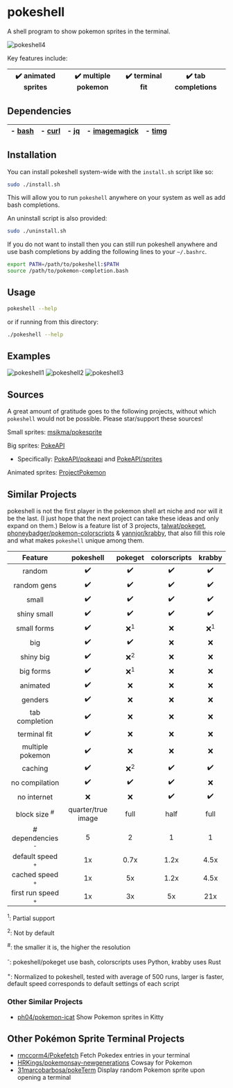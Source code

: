 # pokeshell
A shell program to show pokemon sprites in the terminal.

![pokeshell4](https://user-images.githubusercontent.com/17132214/157562228-6ee73b46-9287-45de-823b-e7c43001b00e.gif)

Key features include:

| ✔️ animated sprites | ✔️ multiple pokemon | ✔️ terminal fit | ✔️ tab completions |
|:-:|:-:|:-:|:-:|

## Dependencies

| - [bash](https://www.gnu.org/software/bash/) | - [curl](https://curl.se/) | - [jq](https://stedolan.github.io/jq/) | - [imagemagick](https://imagemagick.org/) | - [timg](https://github.com/hzeller/timg) |
|:-:|:-:|:-:|:-:|:-:|

## Installation

You can install pokeshell system-wide with the `install.sh` script like so:
```bash
sudo ./install.sh
```

This will allow you to run `pokeshell` anywhere on your system as well as add
bash completions.

An uninstall script is also provided:
```bash
sudo ./uninstall.sh
```

If you do not want to install then you can still run pokeshell anywhere and
use bash completions by adding the following lines to your `~/.bashrc`.

```bash
export PATH=/path/to/pokeshell:$PATH
source /path/to/pokemon-completion.bash
```

## Usage

```bash
pokeshell --help
```

or if running from this directory:
```bash
./pokeshell --help
```

## Examples
![pokeshell1](https://user-images.githubusercontent.com/17132214/157558398-580213fa-3f46-4332-a24e-71bab1c4d033.png)
![pokeshell2](https://user-images.githubusercontent.com/17132214/157558403-8b83eb3d-4e54-44af-b05e-e3cb9a0d1ab3.png)
![pokeshell3](https://user-images.githubusercontent.com/17132214/157558404-ca22357f-7d21-41b4-9cad-282c863205f5.png)

## Sources
A great amount of gratitude goes to the following projects, without which
`pokeshell` would not be possible. Please star/support these sources!

Small sprites: [msikma/pokesprite](https://github.com/msikma/pokesprite)

Big sprites: [PokeAPI](https://pokeapi.co/)
- Specifically: [PokeAPI/pokeapi](https://github.com/PokeAPI/pokeapi) and [PokeAPI/sprites](https://github.com/PokeAPI/sprites)

Animated sprites: [ProjectPokemon](https://projectpokemon.org/home/docs/spriteindex_148)

## Similar Projects
pokeshell is not the first player in the pokemon shell art niche and nor will it
be the last. (I just hope that the next project can take these ideas and only
expand on them.) Below is a feature list of 3 projects,
[talwat/pokeget](https://github.com/talwat/pokeget),
[phoneybadger/pokemon-colorscripts](https://gitlab.com/phoneybadger/pokemon-colorscripts) &
[yannjor/krabby](https://github.com/yannjor/krabby),
that also fill this role and what makes `pokeshell` unique among them.

| **Feature**      | **pokeshell** | **pokeget** | **colorscripts** | **krabby** |
|:----------------:|:-------------:|:-----------:|:----------------:|:----------:|
| random           | ✔️            | ✔️          | ✔️                | ✔️         |
| random gens      | ✔️            | ✔️          | ✔️                | ✔️         |
| small            | ✔️            | ✔️          | ✔️                | ✔️         |
| shiny small      | ✔️            | ✔️          | ✔️                | ✔️         |
| small forms      | ✔️            | ❌<sup>1</sup>| ❌              | ❌<sup>1</sup> |
| big              | ✔️            | ✔️          | ❌                | ❌         |
| shiny big        | ✔️            | ❌<sup>2</sup>| ❌              | ❌         |
| big forms        | ✔️            | ❌<sup>1</sup>| ❌              | ❌         |
| animated         | ✔️            | ❌          | ❌                | ❌         |
| genders          | ✔️            | ❌          | ❌                | ❌         |
| tab completion   | ✔️            | ❌          | ❌                | ❌         |
| terminal fit      | ✔️            | ❌          | ❌                | ❌         |
| multiple pokemon | ✔️            | ❌          | ❌                | ❌         |
| caching          | ✔️            | ❌<sup>2</sup>| ✔️              | ✔️         |
| no compilation   | ✔️            | ✔️          | ✔️                | ❌         |
| no internet      | ❌            | ❌          | ✔️                | ✔️         |
| block size <sup>#</sup>    | quarter/true image | full | half      | full      |
| # dependencies <sup>-</sup>   | 5  | 2          | 1                 | 1          |
| default speed <sup>+</sup>  | 1x | 0.7x       | 1.2x              | 4.5x       |
| cached speed <sup>+</sup>   | 1x | 5x         | 1.2x              | 4.5x       |
| first run speed <sup>+</sup> | 1x | 3x         | 5x                | 21x        |

<sup>1</sup>: Partial support

<sup>2</sup>: Not by default

<sup>#</sup>: the smaller it is, the higher the resolution

<sup>-</sup>: pokeshell/pokeget use bash, colorscripts uses Python, krabby uses Rust

<sup>+</sup>: Normalized to pokeshell, tested with average of 500 runs, larger
is faster, default speed corresponds to default settings of each script

### Other Similar Projects
- [ph04/pokemon-icat](https://github.com/ph04/pokemon-icat)
    Show Pokemon sprites in Kitty

## Other Pokémon Sprite Terminal Projects
- [rmccorm4/Pokefetch](https://github.com/rmccorm4/pokefetch)
    Fetch Pokedex entries in your terminal
- [HRKings/pokemonsay-newgenerations](https://github.com/HRKings/pokemonsay-newgenerations)
    Cowsay for Pokemon
- [31marcobarbosa/pokeTerm](https://github.com/31marcobarbosa/pokeTerm)
    Display random Pokemon sprite upon opening a terminal
